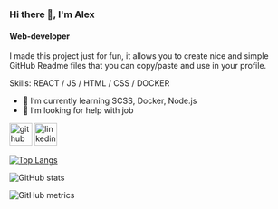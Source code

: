 ### Hi there 👋, I'm Alex
#### Web-developer
I made this project just for fun, it allows you to create nice and simple GitHub Readme files that you can copy/paste and use in your profile.

Skills: REACT / JS / HTML / CSS / DOCKER

- 🌱 I’m currently learning SCSS, Docker, Node.js 
- 🤔 I’m looking for help with job 


[<img src='https://cdn.jsdelivr.net/npm/simple-icons@3.0.1/icons/github.svg' alt='github' height='40'>](https://github.com/ForzVA)  [<img src='https://cdn.jsdelivr.net/npm/simple-icons@3.0.1/icons/linkedin.svg' alt='linkedin' height='40'>](https://www.linkedin.com/in/alexvasilevsky/)  

[![Top Langs](https://github-readme-stats.vercel.app/api/top-langs/?username=ForzVA)](https://github.com/anuraghazra/github-readme-stats)

![GitHub stats](https://github-readme-stats.vercel.app/api?username=ForzVA&show_icons=true)  

![GitHub metrics](https://metrics.lecoq.io/ForzVA)  

